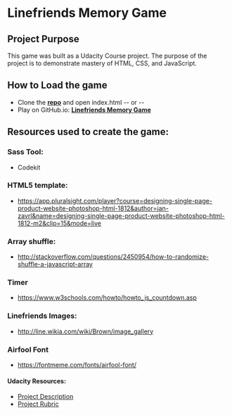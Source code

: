 Linefriends Memory Game
====================
## Project Purpose
This game was built as a Udacity Course project. The purpose of the project is to demonstrate mastery of HTML, CSS, and JavaScript.

## How to Load the game

- Clone the **[repo](https://github.com/jzsplk/udacity-fontproject-1-memory_game.git)** and open index.html -- or --
- Play on GitHub.io: **[Linefriends Memory Game](https://htmlpreview.github.io/?https://github.com/jzsplk/udacity-fontproject-1-memory_game/blob/master/index.html)**

## Resources used to create the game:

### Sass Tool:

- Codekit

### HTML5 template:

- <https://app.pluralsight.com/player?course=designing-single-page-product-website-photoshop-html-1812&author=jan-zavrl&name=designing-single-page-product-website-photoshop-html-1812-m2&clip=15&mode=live>

### Array shuffle:

- <http://stackoverflow.com/questions/2450954/how-to-randomize-shuffle-a-javascript-array>


### Timer

- <https://www.w3schools.com/howto/howto_js_countdown.asp>


### Linefriends Images:

- <http://line.wikia.com/wiki/Brown/image_gallery>

### Airfool Font

- <https://fontmeme.com/fonts/airfool-font/>


#### Udacity Resources:

- [Project Description](https://classroom.udacity.com/nanodegrees/nd016beta/parts/45080fba-9129-4bd9-869f-548be080accf/modules/677caa06-55d6-444e-a853-08627c5516a7/lessons/4227cbf4-f6ce-4798-a7e5-b1ce3b9e7c33/concepts/0a38769e-8e23-4e3f-9482-d8d1aa80fbb6)
- [Project Rubric](https://review.udacity.com/#!/rubrics/591/view)
